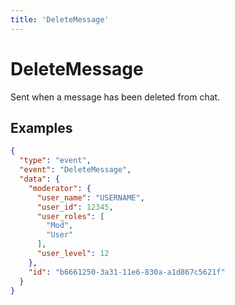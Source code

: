 ```yaml
---
title: 'DeleteMessage'
---
```

# DeleteMessage

Sent when a message has been deleted from chat.

## Examples
```json
{
  "type": "event",
  "event": "DeleteMessage",
  "data": {
    "moderator": {
      "user_name": "USERNAME",
      "user_id": 12345,
      "user_roles": [
        "Mod",
        "User"
      ],
      "user_level": 12
    },
    "id": "b6661250-3a31-11e6-830a-a1d867c5621f"
  }
}
```


